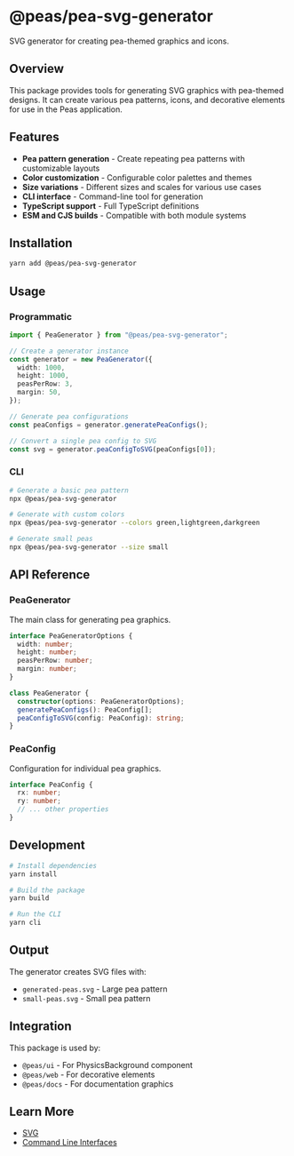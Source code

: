 # @peas/pea-svg-generator

SVG generator for creating pea-themed graphics and icons.

## Overview

This package provides tools for generating SVG graphics with pea-themed designs. It can create various pea patterns, icons, and decorative elements for use in the Peas application.

## Features

- **Pea pattern generation** - Create repeating pea patterns with customizable layouts
- **Color customization** - Configurable color palettes and themes
- **Size variations** - Different sizes and scales for various use cases
- **CLI interface** - Command-line tool for generation
- **TypeScript support** - Full TypeScript definitions
- **ESM and CJS builds** - Compatible with both module systems

## Installation

```bash
yarn add @peas/pea-svg-generator
```

## Usage

### Programmatic

```typescript
import { PeaGenerator } from "@peas/pea-svg-generator";

// Create a generator instance
const generator = new PeaGenerator({
  width: 1000,
  height: 1000,
  peasPerRow: 3,
  margin: 50,
});

// Generate pea configurations
const peaConfigs = generator.generatePeaConfigs();

// Convert a single pea config to SVG
const svg = generator.peaConfigToSVG(peaConfigs[0]);
```

### CLI

```bash
# Generate a basic pea pattern
npx @peas/pea-svg-generator

# Generate with custom colors
npx @peas/pea-svg-generator --colors green,lightgreen,darkgreen

# Generate small peas
npx @peas/pea-svg-generator --size small
```

## API Reference

### PeaGenerator

The main class for generating pea graphics.

```typescript
interface PeaGeneratorOptions {
  width: number;
  height: number;
  peasPerRow: number;
  margin: number;
}

class PeaGenerator {
  constructor(options: PeaGeneratorOptions);
  generatePeaConfigs(): PeaConfig[];
  peaConfigToSVG(config: PeaConfig): string;
}
```

### PeaConfig

Configuration for individual pea graphics.

```typescript
interface PeaConfig {
  rx: number;
  ry: number;
  // ... other properties
}
```

## Development

```bash
# Install dependencies
yarn install

# Build the package
yarn build

# Run the CLI
yarn cli
```

## Output

The generator creates SVG files with:

- `generated-peas.svg` - Large pea pattern
- `small-peas.svg` - Small pea pattern

## Integration

This package is used by:

- `@peas/ui` - For PhysicsBackground component
- `@peas/web` - For decorative elements
- `@peas/docs` - For documentation graphics

## Learn More

- [SVG](https://developer.mozilla.org/en-US/docs/Web/SVG)
- [Command Line Interfaces](https://nodejs.org/api/readline.html)
